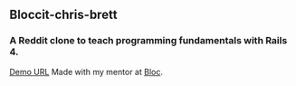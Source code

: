 ## Bloccit-chris-brett
### A Reddit clone  to teach programming fundamentals with Rails 4.

[Demo URL](http://bloccit-chris-brett.herokuapp.com/)
Made with my mentor at [Bloc](http://bloc.io).
